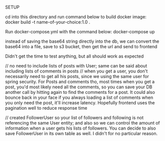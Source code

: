 





SETUP 

cd into this directory and run command below to build docker image:
docker build -t name-of-your-choice:1.0 .

Run docker-compose.yml with the command below:
docker-compose up


instead of saving the base64 string directly into the  db, we can convert the base64 into a file, save to s3 bucket, 
then get the url and send to frontend


Didn't get the time to test anything, but all should work as expected

// no need to include lists of posts with User; same can be said about including lists of comments in posts
// when you get a user, you don't necessarily need to get all his posts, since we using the same user for spring
security. For Posts and comments tho, most times when you  get a post, you'd most likely need all the comments, 
so you can save your DB another call by hitting again to find the comments for a post. It could also bounce back in
your face if you always loading a list of comments when you only need the post, it'll increase latency. Hopefully
frontend uses the pagination well to reduce response time


// created FollowerUser so your list of followers and following is not referencing the same User entity; and also so
we can control the amount of information when a user gets his lists of followers. You can decide to also save 
FollowerUser in its own table as well. I didn't for no particular reason. 